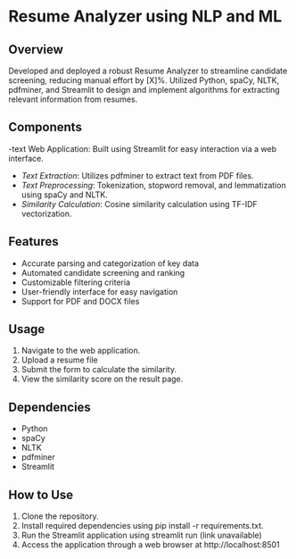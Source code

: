  # Resume Analyzer using NLP and ML

## Overview
Developed and deployed a robust Resume Analyzer to streamline candidate screening, reducing manual effort by [X]%. Utilized Python, spaCy, NLTK, pdfminer, and Streamlit to design and implement algorithms for extracting relevant information from resumes.


## Components

-text Web Application: Built using Streamlit for easy interaction via a web interface.
- *Text Extraction*: Utilizes pdfminer to extract text from PDF files.
- *Text Preprocessing*: Tokenization, stopword removal, and lemmatization using spaCy and NLTK.
- *Similarity Calculation*: Cosine similarity calculation using TF-IDF vectorization. 
  
 ## Features

- Accurate parsing and categorization of key data
- Automated candidate screening and ranking
- Customizable filtering criteria
- User-friendly interface for easy navigation
- Support for  PDF and DOCX files

## Usage

1. Navigate to the web application.
2. Upload a resume file 
3. Submit the form to calculate the similarity.
4. View the similarity score on the result page.


## Dependencies

- Python
- spaCy
- NLTK
- pdfminer
- Streamlit


## How to Use

1. Clone the repository.
2. Install required dependencies using pip install -r requirements.txt.
3. Run the Streamlit application using streamlit run (link unavailable)
4. Access the application through a web browser at http://localhost:8501
